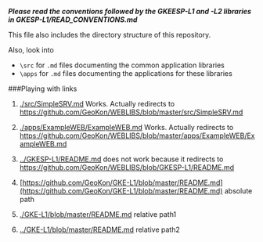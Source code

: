 ***Please read the conventions followed by the GKEESP-L1 and -L2 libraries in GKESP-L1/READ_CONVENTIONS.md***

This file also includes the directory structure of this repository.

Also, look into
- `\src` for `.md` files documenting the common application libraries
- `\apps` for `.md` files documenting the applications for these libraries

###Playing with links

1. [./src/SimpleSRV.md](./src/SimpleSRV.md) Works. Actually redirects to https://github.com/GeoKon/WEBLIBS/blob/master/src/SimpleSRV.md

2. [./apps/ExampleWEB/ExampleWEB.md](./apps/ExampleWEB/ExampleWEB.md) Works. Actually redirects to https://github.com/GeoKon/WEBLIBS/blob/master/apps/ExampleWEB/ExampleWEB.md

3. [../GKESP-L1/README.md](../GKESP-L1/README.md) does not work because it redirects to https://github.com/GeoKon/WEBLIBS/blob/GKESP-L1/README.md

4. [https://github.com/GeoKon/GKE-L1/blob/master/README.md](https://github.com/GeoKon/GKE-L1/blob/master/README.md) absolute path

5. [./GKE-L1/blob/master/README.md](./GKE-L1/blob/master/README.md) relative path1

6. [../GKE-L1/blob/master/README.md](./GKE-L1/blob/master/README.md) relative path2

